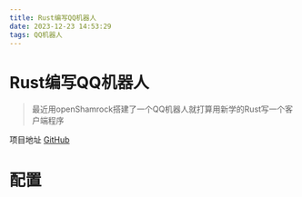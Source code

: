 ```yaml
---
title: Rust编写QQ机器人
date: 2023-12-23 14:53:29
tags: QQ机器人
---
```


# Rust编写QQ机器人

> 最近用openShamrock搭建了一个QQ机器人就打算用新学的Rust写一个客户端程序

项目地址 [GitHub](https://github.com/ExquisiteCore/Rust_Q_Bot)

# 配置

